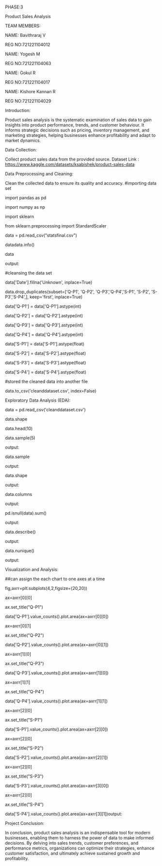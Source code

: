  PHASE:3

Product Sales Analysis

TEAM MEMBERS:

NAME: Bavithraraj V

REG NO:721221104012

NAME: Yogesh M

REG NO:721221104063

NAME: Gokul R

REG NO:721221104017

NAME: Kishore Kannan R

REG NO:721221104029

 Introduction:

Product sales analysis is the systematic examination of sales data to gain insights into product performance, trends, and customer behaviour. It informs strategic decisions such as pricing, inventory management, and marketing strategies, helping businesses enhance profitability and adapt to market dynamics.

 Data Collection:

Collect product sales data from the provided source.
   Dataset Link :  https://www.kaggle.com/datasets/ksabishek/product-sales-data  

 Data Preprocessing and Cleaning:

Clean the collected data to ensure its quality and accuracy.
#importing data set

import pandas as pd

import numpy as np

import sklearn

from sklearn.preprocessing import StandardScaler

data = pd.read_csv("statsfinal.csv")

datadata.info()

data

output:



#cleansing the data set

data['Date'].fillna('Unknown', inplace=True)

data.drop_duplicates(subset=['Q-P1', 'Q-P2', 'Q-P3','Q-P4','S-P1', 'S-P2', 'S-P3','S-P4',], keep='first', inplace=True)

data['Q-P1'] = data['Q-P1'].astype(int)

data['Q-P2'] = data['Q-P2'].astype(int)

data['Q-P3'] = data['Q-P3'].astype(int)

data['Q-P4'] = data['Q-P4'].astype(int)

data['S-P1'] = data['S-P1'].astype(float)

data['S-P2'] = data['S-P2'].astype(float)

data['S-P3'] = data['S-P3'].astype(float)

data['S-P4'] = data['S-P4'].astype(float)

#stored the cleaned data into another file

data.to_csv('cleanddataset.csv', index=False)

Exploratory Data Analysis (EDA):

data = pd.read_csv('cleanddataset.csv')

data.shape

data.head(10)

data.sample(5)

output:

 

data.sample

output:



data.shape

output:



data.columns

output:



pd.isnull(data).sum()

output:



data.describe()

output:



data.nunique()

output:



Visualization and Analysis:

##can assign the each chart to one axes at a time

fig,axrr=plt.subplots(4,2,figsize=(20,20))

ax=axrr[0][0]

ax.set_title("Q-P1")

data['Q-P1'].value_counts().plot.area(ax=axrr[0][0])

ax=axrr[0][1]

ax.set_title("Q-P2")

data['Q-P2'].value_counts().plot.area(ax=axrr[0][1])

ax=axrr[1][0]

ax.set_title("Q-P3")

data['Q-P3'].value_counts().plot.area(ax=axrr[1][0])

ax=axrr[1][1]

ax.set_title("Q-P4")

data['Q-P4'].value_counts().plot.area(ax=axrr[1][1])

ax=axrr[2][0]

ax.set_title("S-P1")

data['S-P1'].value_counts().plot.area(ax=axrr[2][0])

ax=axrr[2][0]

ax.set_title("S-P2")

data['S-P2'].value_counts().plot.area(ax=axrr[2][1])

ax=axrr[2][0]

ax.set_title("S-P3")

data['S-P3'].value_counts().plot.area(ax=axrr[3][0])

ax=axrr[2][0]

ax.set_title("S-P4")

data['S-P4'].value_counts().plot.area(ax=axrr[3][1])output:





Project Conclusion:

In conclusion, product sales analysis is an indispensable tool for modern businesses, enabling them to harness the power of data to make informed decisions. By delving into sales trends, customer preferences, and performance metrics, organizations can optimize their strategies, enhance customer satisfaction, and ultimately achieve sustained growth and profitability.